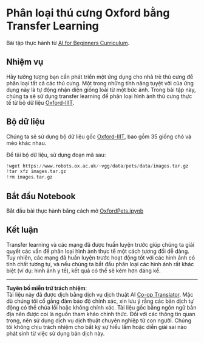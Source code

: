 <!--
CO_OP_TRANSLATOR_METADATA:
{
  "original_hash": "7765935c35fcee69b9fe2d0cfd6963e2",
  "translation_date": "2025-08-29T12:22:30+00:00",
  "source_file": "lessons/4-ComputerVision/08-TransferLearning/lab/README.md",
  "language_code": "vi"
}
-->
# Phân loại thú cưng Oxford bằng Transfer Learning

Bài tập thực hành từ [AI for Beginners Curriculum](https://github.com/microsoft/ai-for-beginners).

## Nhiệm vụ

Hãy tưởng tượng bạn cần phát triển một ứng dụng cho nhà trẻ thú cưng để phân loại tất cả các thú cưng. Một trong những tính năng tuyệt vời của ứng dụng này là tự động nhận diện giống loài từ một bức ảnh. Trong bài tập này, chúng ta sẽ sử dụng transfer learning để phân loại hình ảnh thú cưng thực tế từ bộ dữ liệu [Oxford-IIIT](https://www.robots.ox.ac.uk/~vgg/data/pets/).

## Bộ dữ liệu

Chúng ta sẽ sử dụng bộ dữ liệu gốc [Oxford-IIIT](https://www.robots.ox.ac.uk/~vgg/data/pets/), bao gồm 35 giống chó và mèo khác nhau.

Để tải bộ dữ liệu, sử dụng đoạn mã sau:

```python
!wget https://www.robots.ox.ac.uk/~vgg/data/pets/data/images.tar.gz
!tar xfz images.tar.gz
!rm images.tar.gz
```

## Bắt đầu Notebook

Bắt đầu bài thực hành bằng cách mở [OxfordPets.ipynb](OxfordPets.ipynb)

## Kết luận

Transfer learning và các mạng đã được huấn luyện trước giúp chúng ta giải quyết các vấn đề phân loại hình ảnh thực tế một cách tương đối dễ dàng. Tuy nhiên, các mạng đã huấn luyện trước hoạt động tốt với các hình ảnh có tính chất tương tự, và nếu chúng ta bắt đầu phân loại các hình ảnh rất khác biệt (ví dụ: hình ảnh y tế), kết quả có thể sẽ kém hơn đáng kể.

---

**Tuyên bố miễn trừ trách nhiệm**:  
Tài liệu này đã được dịch bằng dịch vụ dịch thuật AI [Co-op Translator](https://github.com/Azure/co-op-translator). Mặc dù chúng tôi cố gắng đảm bảo độ chính xác, xin lưu ý rằng các bản dịch tự động có thể chứa lỗi hoặc không chính xác. Tài liệu gốc bằng ngôn ngữ bản địa nên được coi là nguồn tham khảo chính thức. Đối với các thông tin quan trọng, nên sử dụng dịch vụ dịch thuật chuyên nghiệp từ con người. Chúng tôi không chịu trách nhiệm cho bất kỳ sự hiểu lầm hoặc diễn giải sai nào phát sinh từ việc sử dụng bản dịch này.